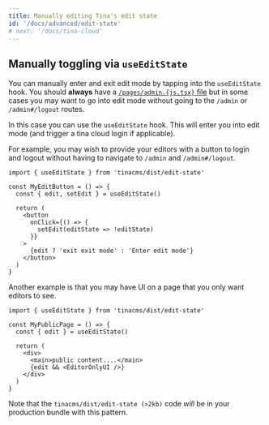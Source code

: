 ```yaml
---
title: Manually editing Tina's edit state
id: '/docs/advanced/edit-state'
# next: '/docs/tina-cloud'
---
```


## Manually toggling via `useEditState`

You can manually enter and exit edit mode by tapping into the `useEditState` hook. You should **always** have a [`/pages/admin.{js,tsx}` file](/docs/tinacms-context/#toggling-edit-mode) but in some cases you may want to go into edit mode without going to the `/admin` or `/admin#/logout` routes.

In this case you can use the `useEditState` hook. This will enter you into edit mode (and trigger a tina cloud login if applicable).

For example, you may wish to provide your editors with a button to login and logout without having to navigate to `/admin` and `/admin#/logout`.

```tsx
import { useEditState } from 'tinacms/dist/edit-state'

const MyEditButton = () => {
  const { edit, setEdit } = useEditState()

  return (
    <button
      onClick={() => {
        setEdit(editState => !editState)
      }}
    >
      {edit ? 'exit exit mode' : 'Enter edit mode'}
    </button>
  )
}
```

Another example is that you may have UI on a page that you only want editors to see.

```tsx
import { useEditState } from 'tinacms/dist/edit-state'

const MyPublicPage = () => {
  const { edit } = useEditState()

  return (
    <div>
      <main>public content....</main>
      {edit && <EditorOnlyUI />}
    </div>
  )
}
```

Note that the `tinacms/dist/edit-state (>2kb)` code _will_ be in your production bundle with this pattern.
